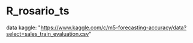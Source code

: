 # R_rosario_ts

data kaggle: "https://www.kaggle.com/c/m5-forecasting-accuracy/data?select=sales_train_evaluation.csv"